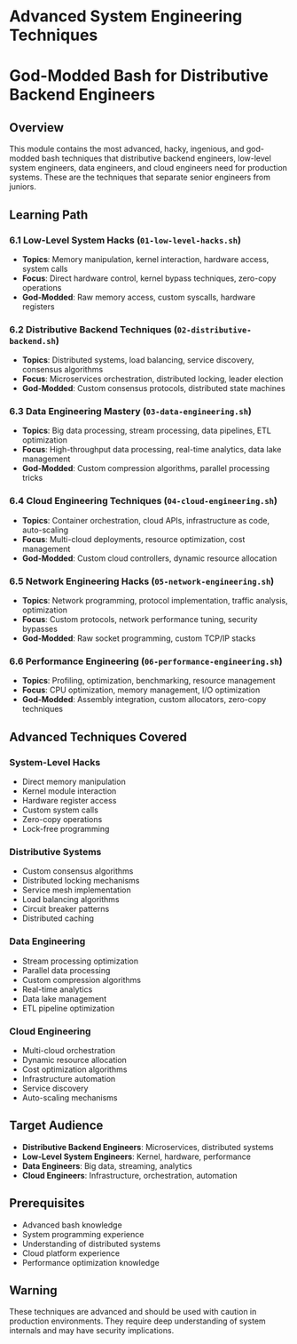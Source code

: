 # Advanced System Engineering Techniques
# God-Modded Bash for Distributive Backend Engineers

## Overview
This module contains the most advanced, hacky, ingenious, and god-modded bash techniques that distributive backend engineers, low-level system engineers, data engineers, and cloud engineers need for production systems. These are the techniques that separate senior engineers from juniors.

## Learning Path

### 6.1 Low-Level System Hacks (`01-low-level-hacks.sh`)
- **Topics**: Memory manipulation, kernel interaction, hardware access, system calls
- **Focus**: Direct hardware control, kernel bypass techniques, zero-copy operations
- **God-Modded**: Raw memory access, custom syscalls, hardware registers

### 6.2 Distributive Backend Techniques (`02-distributive-backend.sh`)
- **Topics**: Distributed systems, load balancing, service discovery, consensus algorithms
- **Focus**: Microservices orchestration, distributed locking, leader election
- **God-Modded**: Custom consensus protocols, distributed state machines

### 6.3 Data Engineering Mastery (`03-data-engineering.sh`)
- **Topics**: Big data processing, stream processing, data pipelines, ETL optimization
- **Focus**: High-throughput data processing, real-time analytics, data lake management
- **God-Modded**: Custom compression algorithms, parallel processing tricks

### 6.4 Cloud Engineering Techniques (`04-cloud-engineering.sh`)
- **Topics**: Container orchestration, cloud APIs, infrastructure as code, auto-scaling
- **Focus**: Multi-cloud deployments, resource optimization, cost management
- **God-Modded**: Custom cloud controllers, dynamic resource allocation

### 6.5 Network Engineering Hacks (`05-network-engineering.sh`)
- **Topics**: Network programming, protocol implementation, traffic analysis, optimization
- **Focus**: Custom protocols, network performance tuning, security bypasses
- **God-Modded**: Raw socket programming, custom TCP/IP stacks

### 6.6 Performance Engineering (`06-performance-engineering.sh`)
- **Topics**: Profiling, optimization, benchmarking, resource management
- **Focus**: CPU optimization, memory management, I/O optimization
- **God-Modded**: Assembly integration, custom allocators, zero-copy techniques

## Advanced Techniques Covered

### System-Level Hacks
- Direct memory manipulation
- Kernel module interaction
- Hardware register access
- Custom system calls
- Zero-copy operations
- Lock-free programming

### Distributive Systems
- Custom consensus algorithms
- Distributed locking mechanisms
- Service mesh implementation
- Load balancing algorithms
- Circuit breaker patterns
- Distributed caching

### Data Engineering
- Stream processing optimization
- Parallel data processing
- Custom compression algorithms
- Real-time analytics
- Data lake management
- ETL pipeline optimization

### Cloud Engineering
- Multi-cloud orchestration
- Dynamic resource allocation
- Cost optimization algorithms
- Infrastructure automation
- Service discovery
- Auto-scaling mechanisms

## Target Audience
- **Distributive Backend Engineers**: Microservices, distributed systems
- **Low-Level System Engineers**: Kernel, hardware, performance
- **Data Engineers**: Big data, streaming, analytics
- **Cloud Engineers**: Infrastructure, orchestration, automation

## Prerequisites
- Advanced bash knowledge
- System programming experience
- Understanding of distributed systems
- Cloud platform experience
- Performance optimization knowledge

## Warning
These techniques are advanced and should be used with caution in production environments. They require deep understanding of system internals and may have security implications.
